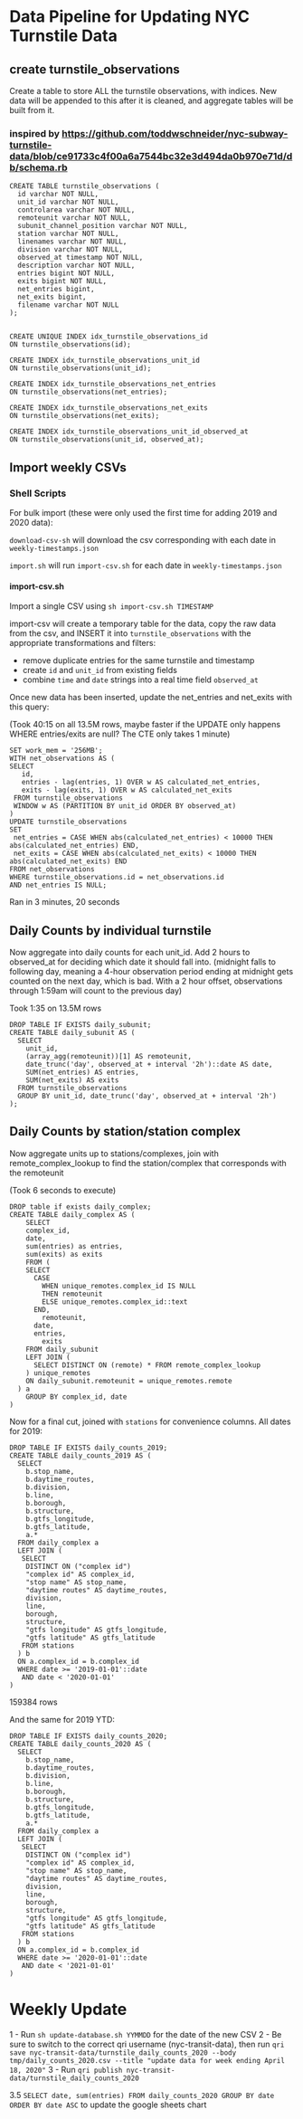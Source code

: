 # Data Pipeline for Updating NYC Turnstile Data

## create turnstile_observations

Create a table to store ALL the turnstile observations, with indices.  New data will be appended to this after it is cleaned, and aggregate tables will be built from it.

### inspired by https://github.com/toddwschneider/nyc-subway-turnstile-data/blob/ce91733c4f00a6a7544bc32e3d494da0b970e71d/db/schema.rb

```
CREATE TABLE turnstile_observations (
  id varchar NOT NULL,
  unit_id varchar NOT NULL,
  controlarea varchar NOT NULL,
  remoteunit varchar NOT NULL,
  subunit_channel_position varchar NOT NULL,
  station varchar NOT NULL,
  linenames varchar NOT NULL,
  division varchar NOT NULL,
  observed_at timestamp NOT NULL,
  description varchar NOT NULL,
  entries bigint NOT NULL,
  exits bigint NOT NULL,
  net_entries bigint,
  net_exits bigint,
  filename varchar NOT NULL
);


CREATE UNIQUE INDEX idx_turnstile_observations_id
ON turnstile_observations(id);

CREATE INDEX idx_turnstile_observations_unit_id
ON turnstile_observations(unit_id);

CREATE INDEX idx_turnstile_observations_net_entries
ON turnstile_observations(net_entries);

CREATE INDEX idx_turnstile_observations_net_exits
ON turnstile_observations(net_exits);

CREATE INDEX idx_turnstile_observations_unit_id_observed_at
ON turnstile_observations(unit_id, observed_at);
```

## Import weekly CSVs

### Shell Scripts

For bulk import (these were only used the first time for adding 2019 and 2020 data):

`download-csv-sh` will download the csv corresponding with each date in `weekly-timestamps.json`

`import.sh` will run `import-csv.sh` for each date in `weekly-timestamps.json`

#### import-csv.sh

Import a single CSV using `sh import-csv.sh TIMESTAMP`

import-csv will create a temporary table for the data, copy the raw data from the csv, and INSERT it into `turnstile_observations` with the appropriate transformations and filters:

- remove duplicate entries for the same turnstile and timestamp
- create `id` and `unit_id` from existing fields
- combine `time` and `date` strings into a real time field `observed_at`


Once new data has been inserted, update the net_entries and net_exits with this query:

(Took 40:15 on all 13.5M rows, maybe faster if the UPDATE only happens WHERE entries/exits are null?  The CTE only takes 1 minute)

```
SET work_mem = '256MB';
WITH net_observations AS (
SELECT
   id,
   entries - lag(entries, 1) OVER w AS calculated_net_entries,
   exits - lag(exits, 1) OVER w AS calculated_net_exits
 FROM turnstile_observations
 WINDOW w AS (PARTITION BY unit_id ORDER BY observed_at)
)
UPDATE turnstile_observations
SET
 net_entries = CASE WHEN abs(calculated_net_entries) < 10000 THEN abs(calculated_net_entries) END,
 net_exits = CASE WHEN abs(calculated_net_exits) < 10000 THEN abs(calculated_net_exits) END
FROM net_observations
WHERE turnstile_observations.id = net_observations.id
AND net_entries IS NULL;
```

Ran in 3 minutes, 20 seconds

## Daily Counts by individual turnstile

Now aggregate into daily counts for each unit_id.
Add 2 hours to observed_at for deciding which date it should fall into.  (midnight falls to following day, meaning a 4-hour observation period ending at midnight gets counted on the next day, which is bad.  With a 2 hour offset, observations through 1:59am will count to the previous day)

Took 1:35 on 13.5M rows

```
DROP TABLE IF EXISTS daily_subunit;
CREATE TABLE daily_subunit AS (
  SELECT
    unit_id,
    (array_agg(remoteunit))[1] AS remoteunit,
    date_trunc('day', observed_at + interval '2h')::date AS date,
    SUM(net_entries) AS entries,
    SUM(net_exits) AS exits
  FROM turnstile_observations
  GROUP BY unit_id, date_trunc('day', observed_at + interval '2h')
);
```

## Daily Counts by station/station complex

Now aggregate units up to stations/complexes, join with remote_complex_lookup to find the station/complex that corresponds with the remoteunit

(Took 6 seconds to execute)

```
DROP table if exists daily_complex;
CREATE TABLE daily_complex AS (
	SELECT
    complex_id,
    date,
  	sum(entries) as entries,
  	sum(exits) as exits
	FROM (
    SELECT
      CASE
        WHEN unique_remotes.complex_id IS NULL
        THEN remoteunit
        ELSE unique_remotes.complex_id::text
      END,
	    remoteunit,
      date,
      entries,
	    exits
    FROM daily_subunit
    LEFT JOIN (
      SELECT DISTINCT ON (remote) * FROM remote_complex_lookup
    ) unique_remotes
    ON daily_subunit.remoteunit = unique_remotes.remote
  ) a
	GROUP BY complex_id, date
)
```

Now for a final cut, joined with `stations` for convenience columns.  All dates for 2019:

```
DROP TABLE IF EXISTS daily_counts_2019;
CREATE TABLE daily_counts_2019 AS (
  SELECT
    b.stop_name,
    b.daytime_routes,
    b.division,
    b.line,
    b.borough,
    b.structure,
    b.gtfs_longitude,
    b.gtfs_latitude,
    a.*
  FROM daily_complex a
  LEFT JOIN (
   SELECT
    DISTINCT ON ("complex id")
    "complex id" AS complex_id,
    "stop name" AS stop_name,
    "daytime routes" AS daytime_routes,
    division,
    line,
    borough,
    structure,
    "gtfs longitude" AS gtfs_longitude,
    "gtfs latitude" AS gtfs_latitude
   FROM stations
  ) b
  ON a.complex_id = b.complex_id
  WHERE date >= '2019-01-01'::date
   AND date < '2020-01-01'
)
```

159384 rows


And the same for 2019 YTD:

```
DROP TABLE IF EXISTS daily_counts_2020;
CREATE TABLE daily_counts_2020 AS (
  SELECT
    b.stop_name,
    b.daytime_routes,
    b.division,
    b.line,
    b.borough,
    b.structure,
    b.gtfs_longitude,
    b.gtfs_latitude,
    a.*
  FROM daily_complex a
  LEFT JOIN (
   SELECT
    DISTINCT ON ("complex id")
    "complex id" AS complex_id,
    "stop name" AS stop_name,
    "daytime routes" AS daytime_routes,
    division,
    line,
    borough,
    structure,
    "gtfs longitude" AS gtfs_longitude,
    "gtfs latitude" AS gtfs_latitude
   FROM stations
  ) b
  ON a.complex_id = b.complex_id
  WHERE date >= '2020-01-01'::date
   AND date < '2021-01-01'
)

```

# Weekly Update

1 - Run `sh update-database.sh YYMMDD` for the date of the new CSV
2 - Be sure to switch to the correct qri username (nyc-transit-data), then run `qri save nyc-transit-data/turnstile_daily_counts_2020 --body tmp/daily_counts_2020.csv --title "update data for week ending April 18, 2020"`
3 - Run `qri publish nyc-transit-data/turnstile_daily_counts_2020`

3.5 `SELECT date, sum(entries) FROM daily_counts_2020 GROUP BY date ORDER BY date ASC` to update the google sheets chart
